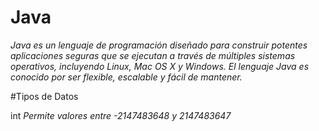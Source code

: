 # Java

*Java es un lenguaje de programación diseñado para construir potentes aplicaciones seguras que se ejecutan a través de múltiples sistemas operativos, incluyendo Linux, Mac OS X y Windows. El lenguaje Java es conocido por ser flexible, escalable y fácil de mantener.*

#Tipos de Datos

int *Permite valores entre -2147483648 y 2147483647*


